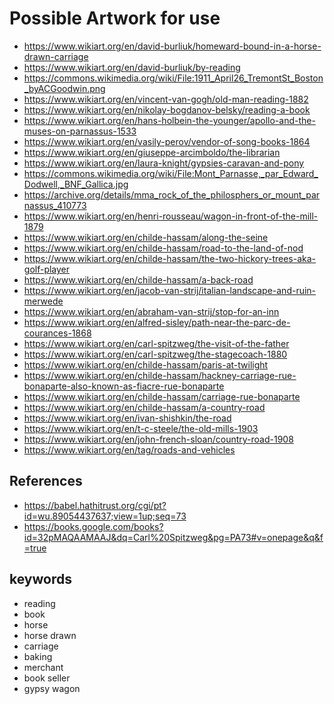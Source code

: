 # Possible Artwork for use

- <https://www.wikiart.org/en/david-burliuk/homeward-bound-in-a-horse-drawn-carriage>
- <https://www.wikiart.org/en/david-burliuk/by-reading>
- <https://commons.wikimedia.org/wiki/File:1911_April26_TremontSt_Boston_byACGoodwin.png>
- <https://www.wikiart.org/en/vincent-van-gogh/old-man-reading-1882>
- <https://www.wikiart.org/en/nikolay-bogdanov-belsky/reading-a-book>
- <https://www.wikiart.org/en/hans-holbein-the-younger/apollo-and-the-muses-on-parnassus-1533>
- <https://www.wikiart.org/en/vasily-perov/vendor-of-song-books-1864>
- <https://www.wikiart.org/en/giuseppe-arcimboldo/the-librarian>
- <https://www.wikiart.org/en/laura-knight/gypsies-caravan-and-pony>
- <https://commons.wikimedia.org/wiki/File:Mont_Parnasse,_par_Edward_Dodwell,_BNF_Gallica.jpg>
- <https://archive.org/details/mma_rock_of_the_philosphers_or_mount_parnassus_410773>
- <https://www.wikiart.org/en/henri-rousseau/wagon-in-front-of-the-mill-1879>
- <https://www.wikiart.org/en/childe-hassam/along-the-seine>
- <https://www.wikiart.org/en/childe-hassam/road-to-the-land-of-nod>
- <https://www.wikiart.org/en/childe-hassam/the-two-hickory-trees-aka-golf-player>
- <https://www.wikiart.org/en/childe-hassam/a-back-road>
- <https://www.wikiart.org/en/jacob-van-strij/italian-landscape-and-ruin-merwede>
- <https://www.wikiart.org/en/abraham-van-strij/stop-for-an-inn>
- <https://www.wikiart.org/en/alfred-sisley/path-near-the-parc-de-courances-1868>
- <https://www.wikiart.org/en/carl-spitzweg/the-visit-of-the-father>
- <https://www.wikiart.org/en/carl-spitzweg/the-stagecoach-1880>
- <https://www.wikiart.org/en/childe-hassam/paris-at-twilight>
- <https://www.wikiart.org/en/childe-hassam/hackney-carriage-rue-bonaparte-also-known-as-fiacre-rue-bonaparte>
- <https://www.wikiart.org/en/childe-hassam/carriage-rue-bonaparte>
- <https://www.wikiart.org/en/childe-hassam/a-country-road>
- <https://www.wikiart.org/en/ivan-shishkin/the-road>
- <https://www.wikiart.org/en/t-c-steele/the-old-mills-1903>
- <https://www.wikiart.org/en/john-french-sloan/country-road-1908>
- <https://www.wikiart.org/en/tag/roads-and-vehicles>

## References

- <https://babel.hathitrust.org/cgi/pt?id=wu.89054437637;view=1up;seq=73>
- <https://books.google.com/books?id=32pMAQAAMAAJ&dq=Carl%20Spitzweg&pg=PA73#v=onepage&q&f=true>

## keywords

- reading
- book
- horse
- horse drawn
- carriage
- baking
- merchant
- book seller
- gypsy wagon
